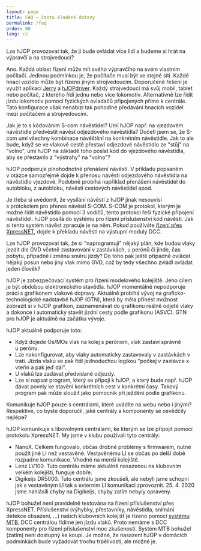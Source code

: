 ```yaml
---
layout: page
title: FAQ – často kladené dotazy
permalink: /faq
order: 90
lang: cz
---
```


<span class="faq-question">Lze hJOP provozovat tak, že ji bude ovládat více
lidí a budeme si hrát na výpravčí a na strojvedoucí?</span>

<span class="faq-answer">Ano. Každá oblast řízení může mít svého výpravčího na
svém vlastním počítači.  Jedinou podmínkou je, že počítače musí být ve stejné
síti.  Každé hnací vozidlo může být řízeno jiným strojvedoucím. Doporučené
řešení je využít aplikací [Jerry](/Jerry) a [hJOPdriver](/hJOPdriver). Každý
strojvedoucí má svůj mobil, tablet nebo počítač, z kterého řídí jednu nebo více
lokomotiv. Alternativně lze řídit jízdu lokomotiv pomocí fyzických ovladačů
připojených přímo k centrále. Tato konfigurace však nenabízí tak pohodlné
předávání hnacích vozidel mezi počítačem a strojvedoucím.</span>

<span class="faq-question">Jak je to s kódováním S-com návěstidel?
Umí hJOP např. na vjezdovém návěstidle předvěstit návěst odjezdového návěstidla?
Dočetl jsem se, že S-com umí všechny kombinace návěštění na konkrétním návěstidle.
Jak to ale bude, když se ve vlakové cestě přestaví odjezdové návěstidlo ze
"stůj" na "volno", umí hJOP na základě toho poslat kód do vjezdového návěstidla,
aby se přestavilo z "výstrahy" na "volno"?</span>

<span class="faq-answer">hJOP podporuje plnohodnotné přenášení návěstí. V příkladu
popsaném v otázce samozřejmě dojde k přenosu návěsti odjezdového návěstidla
na návěstidlo vjezdové. Podobně probíhá například přenášení návěstidel do autobloku,
z autobloku, návěstí cestových návěstidel apod.

<span class="faq-answer">Je třeba si uvědomit, že vysílání návěstí z hJOP jinak
nesouvisí s protokolem pro přenos návěstí S-COM. S-COM je protokol, kterým je
možné řídit návěstidlo pomocí 3 vodičů, tento protokol řeší fyzické připojení
návěstidel. hJOP posílá do systému pro řízení příslušenství kód návěsti. Jak si
tento systém návěst zpracuje je na něm. Pokud používáte [řízení přes
XpressNET](/trakce), dojde k překladu návěsti na výstupní moduly DCC.</span>

<span class="faq-question">Lze hJOP provozovat tak, že si "naprogramuji" nějaký
plán, kde budou vlaky jezdit dle GVD včetně zastavování v zastávkách, u perónů
či jinde, čas pobytu, případně i změnu směru jízdy?  Do toho pak ještě případně
ovládat nějaký posun nebo jiný vlak mimo GVD, což by tedy všechno zvládl
ovládat jeden člověk?</span>

hJOP je zabezpečovací systém pro řízení modelového kolejiště. Jeho cílem je být
obdobou elektronického stavědla. hJOP momentálně nepodporuje práci s grafikonem
vlakové dopravy. Aktuálně probíhá vývoj na graficko-technologické nadstavbě hJOP
(GTN), která by měla přinést možnost zobrazit si v hJOP grafikon, zaznamenávat
do grafikonu reálně odjeté vlaky a dokonce i automaticky stavět jízdní cesty
podle grafikonu (ASVC). GTN pro hJOP je aktuálně na začátku vývoje.

hJOP aktuálně podporuje toto:

 * Když dojede Os/MOs vlak na kolej s perónem, vlak zastaví správně u perónu.
 * Lze nakonfigurovat, aby vlaky automaticky zastavovaly v zastávkách v trati.
   Jízda vlaku se pak řídí jednoduchou logikou "počkej v zastávce x vteřin a pak
   jeď dál".
 * U vlaků lze zadávat předvídané odjezdy.
 * Lze si napsat program, který se připojí k hJOP, a který bude např. hJOP dávat
   povely ke stavění konkrétních cest v konkrétní časy. Takový program pak
   může sloužit jako pomocník při ježdění podle grafikonu.

<span class="faq-question">
Komunikuje hJOP pouze s centrálami, které uvádíte na webu nebo i jinými?
Respektive, co byste doporučil, jaké centrály a komponenty se osvědčily nejlépe?
</span>

hJOP komunikuje s libovolnými centrálami, ke kterým se lze připojit pomocí
protokolu XpressNET. My jsme v klubu používali tyto centrály:

 * NanoX. Celkem fungovalo, občas drobné problémy s firmwarem, nutné použít
   jiné LI než vestavěné. Vestavěnému LI se občas po delší době rozpadne komunikace.
   Vhodné na menší kolejiště.
 * Lenz LV100. Tuto centrálu máme aktuálně nasazenou na klubovním velkém kolejišti,
   funguje dobře.
 * Digikeijs DR5000. Tuto centrálu jsme zkoušeli, ale nebyli jsme schopni jak
   s vestavěným LI tak s externím LI komunikaci zprovoznit. 25. 4. 2020 jsme
   nahlásili chyby na Digikeijs, chyby zatím nebyly opraveny.

hJOP bohužel není pravidelně testována na řízení příslušenství přes XpressNET.
Příslušenství (výhybky, přestavníky, návěstidla, snímání detekce obsazení, ...)
našich klubovních kolejišť je řízeno pomocí [systému
MTB](https://mtb.kmz-brno.cz/), DCC centrálou řídíme jen jízdu vlaků.
Proto nemáme s DCC komponenty pro řízení příslušenství moc zkušeností.
Systém MTB bohužel (zatím) není dostupný ke koupi. Je možné, že nasazení hJOP
v domácích podmínkách bude vyžadovat trochu trpělivosti, ale možné je.
